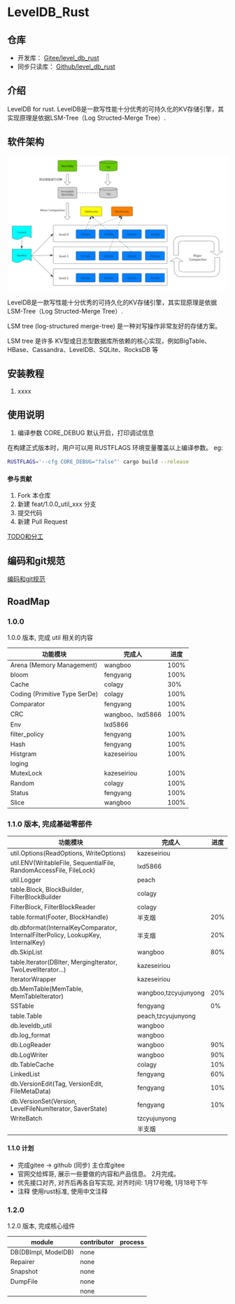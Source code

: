 # LevelDB_Rust

## 仓库
* 开发库： [Gitee/level_db_rust](https://gitee.com/rust_us/level_db_rust)
* 同步只读库： [Github/level_db_rust](https://github.com/rust-us/level_db_rust)

## 介绍

LevelDB for rust.
LevelDB是一款写性能十分优秀的可持久化的KV存储引擎，其实现原理是依据LSM-Tree（Log Structed-Merge Tree）.

## 软件架构

![LevelDB--整体架构](doc/images/LevelDB--整体架构.png)

LevelDB是一款写性能十分优秀的可持久化的KV存储引擎，其实现原理是依据LSM-Tree（Log Structed-Merge Tree）.

LSM tree (log-structured merge-tree) 是一种对写操作非常友好的存储方案。

LSM tree 是许多 KV型或日志型数据库所依赖的核心实现，例如BigTable、HBase、Cassandra、LevelDB、SQLite、RocksDB 等

## 安装教程

1. xxxx

## 使用说明

1. 编译参数
   CORE_DEBUG 默认开启，打印调试信息

在构建正式版本时，用户可以用 RUSTFLAGS 环境变量覆盖以上编译参数。
eg:
```bash 
RUSTFLAGS='--cfg CORE_DEBUG="false"' cargo build --release
```

#### 参与贡献

1.  Fork 本仓库
2.  新建 feat/1.0.0_util_xxx 分支
3.  提交代码
4.  新建 Pull Request

[TODO和分工](doc/TODOList.md)

## 编码和git规范

[编码和git规范](doc/CodeStyle.md)

## RoadMap
### 1.0.0
1.0.0 版本, 完成 util 相关的内容

| 功能模块                          | 完成人             | 进度   |
|-------------------------------|-----------------|------|
| Arena (Memory Management)     | wangboo         | 100% |
| bloom                         | fengyang        | 100% |
| Cache                         | colagy          | 30%  |
| Coding (Primitive Type SerDe) | colagy          | 100% |
| Comparator                    | fengyang        | 100% |
| CRC                           | wangboo、lxd5866 | 100% |
| Env                           | lxd5866         |      |
| filter_policy                 | fengyang        | 100% |
| Hash                          | fengyang        | 100% |
| Histgram                      | kazeseiriou     | 100% |
| loging                        |                 |      |
| MutexLock                     | kazeseiriou     | 100% |
| Random                        | colagy          | 100% |
| Status                        | fengyang        | 100% |
| Slice                         | wangboo         | 100% |

### 1.1.0 版本, 完成基础零部件

| 功能模块                                                                             | 完成人                  | 进度  |
|----------------------------------------------------------------------------------|----------------------|-----|
| util.Options(ReadOptions, WriteOptions)                                          | kazeseiriou          |     |
| util.ENV(WritableFile, SequentialFile, RandomAccessFile, FileLock)               | lxd5866              |     |
| util.Logger                                                                      | peach                |     |
| table.Block, BlockBuilder, FilterBlockBuilder                                    | colagy               |     |
| FilterBlock, FilterBlockReader                                                   | colagy               |     |
| table.format(Footer, BlockHandle)                                                | 半支烟                  | 20% |
| db.dbformat(InternalKeyComparator, InternalFilterPolicy, LookupKey, InternalKey) | 半支烟                  | 20% |
| db.SkipList                                                                      | wangboo              | 80% |
| table.Iterator(DBIter, MergingIterator, TwoLevelIterator...)                     | kazeseiriou          |     |
| IteratorWrapper                                                                  | kazeseiriou          |     |
| db.MemTable(MemTable, MemTableIterator)                                          | wangboo,tzcyujunyong | 20% | 
| SSTable                                                                          | fengyang             | 0%  |
| table.Table                                                                      | peach,tzcyujunyong   |     |
| db.leveldb_util                                                                  | wangboo              |     |
| db.log_format                                                                    | wangboo              |     |
| db.LogReader                                                                     | wangboo              | 90% |
| db.LogWriter                                                                     | wangboo              | 90% |
| db.TableCache                                                                    | colagy               | 10% |
| LinkedList                                                                       | fengyang             | 60% |
| db.VersionEdit(Tag, VersionEdit, FileMetaData)                                   | fengyang             | 10% |
| db.VersionSet(Version, LevelFileNumIterator, SaverState)                         | fengyang             | 10% |
| WriteBatch                                                                       | tzcyujunyong         |     |
| <website>                                                                        | 半支烟                  |     |





#### 1.1.0 计划
* 完成gitee ->  github  (同步)  主仓库gitee
* 官网交给辉哥, 展示一些要做的内容和产品信息。 2月完成。
* 优先接口对齐, 对齐后再各自写实现, 对齐时间: 1月17号晚, 1月18号下午
* 注释 使用rust标准, 使用中文注释

### 1.2.0
1.2.0 版本, 完成核心组件

| module              | contributor | process |
|---------------------|-------------|---------|
| DB(DBImpl, ModelDB) | none        |         |
| Repairer            | none        |         |
| Snapshot            | none        |         |
| DumpFile            | none        |         |
|                     | none        |         |

   
